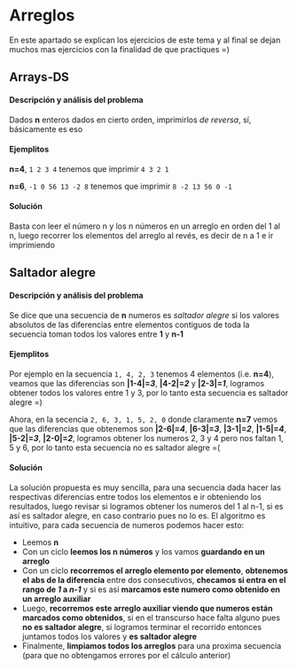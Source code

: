 # Arreglos
En este apartado se explican los ejercicios de este tema y al final se dejan muchos mas ejercicios con la finalidad de que practiques =)

## Arrays-DS
#### Descripción y análisis del problema
Dados **n** enteros dados en cierto orden, imprimirlos _de reversa_, sí, básicamente es eso

#### Ejemplitos
**n=4**, `1 2 3 4` tenemos que imprimir `4 3 2 1`

**n=6**, `-1 0 56 13 -2 8` tenemos que imprimir `8 -2 13 56 0 -1`

#### Solución
Basta con leer el número n y los n números en un arreglo en orden del 1 al n, luego recorrer los elementos del arreglo al revés, es decir de n a 1 e ir imprimiendo

## Saltador alegre
#### Descripción y análisis del problema
Se dice que una secuencia de **n** numeros es _saltador alegre_ si los valores absolutos de las diferencias entre elementos contiguos de toda la secuencia toman todos los valores entre **1** y **n-1**

#### Ejemplitos
Por ejemplo en la secuencia `1, 4, 2, 3` tenemos 4 elementos (i.e. **n=4**), veamos que las diferencias son **|1-4|=_3_**, **|4-2|=_2_** y **|2-3|=_1_**, logramos obtener todos los valores entre 1 y 3, por lo tanto esta secuencia es saltador alegre =)

Ahora, en la secencia `2, 6, 3, 1, 5, 2, 0` donde claramente **n=7** vemos que las diferencias que obtenemos son **|2-6|=_4_**, **|6-3|=_3_**, **|3-1|=_2_**, **|1-5|=_4_**, **|5-2|=_3_**, **|2-0|=_2_**, logramos obtener los numeros 2, 3 y 4 pero nos faltan 1, 5 y 6, por lo tanto esta secuencia no es saltador alegre =(

#### Solución
La solución propuesta es muy sencilla, para una secuencia dada hacer las respectivas diferencias entre todos los elementos e ir obteniendo los resultados, luego revisar si logramos obtener los numeros del 1 al n-1, si es así es saltador alegre, en caso contrario pues no lo es.
El algoritmo es intuitivo, para cada secuencia de numeros podemos hacer esto:
+ Leemos **n**
+ Con un ciclo **leemos los n números** y los vamos **guardando en un arreglo**
+ Con un ciclo **recorremos el arreglo elemento por elemento**, **obtenemos el abs de la diferencia** entre dos consecutivos, **checamos si entra en el rango de _1_ a _n-1_** y si es así **marcamos este numero como obtenido en un arreglo auxiliar**
+ Luego, **recorremos este arreglo auxiliar viendo que numeros están marcados como obtenidos**, si en el transcurso hace falta alguno pues **no es saltador alegre**, si logramos terminar el recorrido entonces juntamos todos los valores y **es saltador alegre**
+ Finalmente, **limpiamos todos los arreglos** para una proxima secuencia (para que no obtengamos errores por el cálculo anterior)
